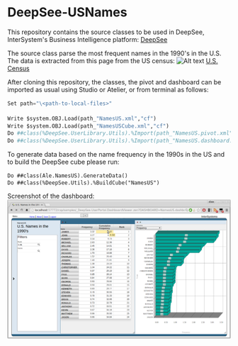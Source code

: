 # DeepSee-USNames
This repository contains the source classes to be used in DeepSee, InterSystem's Business Intelligence platform: 
[DeepSee](http://www.intersystems.com/our-products/embedded-technologies/deepsee/ "DeepSee")


The source class parse the most frequent names in the 1990's in the U.S. The data is extracted from this page from the US census: 
![Alt text]()
[U.S. Census](http://www2.census.gov/topics/genealogy/1990surnames/dist.male.first "U.S. Census")

After cloning this repository, the classes, the pivot and dashboard can be imported as usual using Studio or Atelier, or from terminal as follows:

```python
Set path="\<path-to-local-files>"

Write $system.OBJ.Load(path_"NamesUS.xml","cf")
Write $system.OBJ.Load(path_"NamesUSCube.xml","cf")
Do ##class(%DeepSee.UserLibrary.Utils).%Import(path_"NamesUS.pivot.xml")
Do ##class(%DeepSee.UserLibrary.Utils).%Import(path_"NamesUS.dashboard.xml")
```

To generate data based on the name frequency in the 1990s in the US and to build the DeepSee cube please run: 

```
Do ##class(Ale.NamesUS).GenerateData() 
Do ##class(%DeepSee.Utils).%BuildCube("NamesUS")
```

Screenshot of the dashboard:
![Alt text](https://github.com/aless80/DeepSee-USNames/blob/master/DeepSee-USNames.png "DeepSee-USNames Dashboard")

